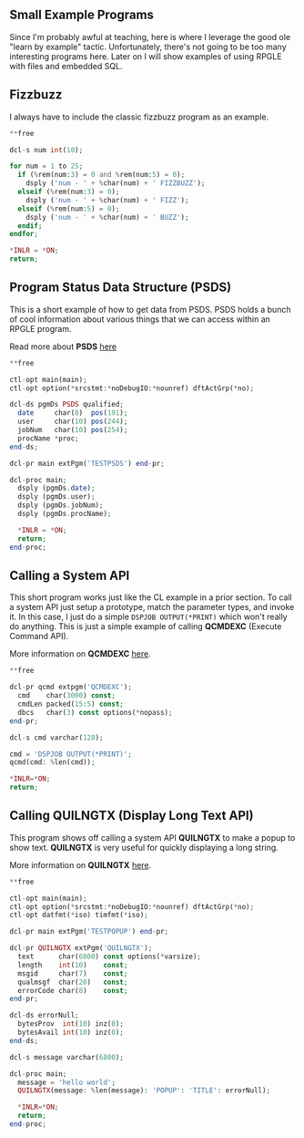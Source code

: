 ## Small Example Programs

Since I'm probably awful at teaching, here is where I leverage the good ole "learn by example" tactic.
Unfortunately, there's not going to be too many interesting programs here.
Later on I will show examples of using RPGLE with files and embedded SQL.



## Fizzbuzz
I always have to include the classic fizzbuzz program as an example.

```php
**free

dcl-s num int(10);

for num = 1 to 25;
  if (%rem(num:3) = 0 and %rem(num:5) = 0);
    dsply ('num - ' + %char(num) + ' FIZZBUZZ');
  elseif (%rem(num:3) = 0);
    dsply ('num - ' + %char(num) + ' FIZZ');
  elseif (%rem(num:5) = 0);
    dsply ('num - ' + %char(num) + ' BUZZ');
  endif;
endfor;

*INLR = *ON;
return;
```


## Program Status Data Structure (PSDS)
This is a short example of how to get data from PSDS. PSDS holds a bunch of cool information about various things that we can access within an RPGLE program.

Read more about **PSDS** [here](https://www.ibm.com/support/knowledgecenter/ssw_ibm_i_73/rzasd/psdsdt9.htm)

```php
**free

ctl-opt main(main);
ctl-opt option(*srcstmt:*noDebugIO:*nounref) dftActGrp(*no);

dcl-ds pgmDs PSDS qualified;
  date     char(8)  pos(191);
  user     char(10) pos(244);
  jobNum   char(10) pos(254);
  procName *proc;
end-ds;

dcl-pr main extPgm('TESTPSDS') end-pr;

dcl-proc main;
  dsply (pgmDs.date);
  dsply (pgmDs.user);
  dsply (pgmDs.jobNum);
  dsply (pgmDs.procName);

  *INLR = *ON;
  return;
end-proc;
```


## Calling a System API
This short program works just like the CL example in a prior section. To call a system API just setup a prototype, match the parameter types, and invoke it.
In this case, I just do a simple ```DSPJOB OUTPUT(*PRINT)``` which won't really do anything. This is just a simple example of calling **QCMDEXC** (Execute Command API).

More information on **QCMDEXC** [here](https://www.ibm.com/support/knowledgecenter/en/ssw_ibm_i_71/apis/qcmdexc.htm).


```php
**free

dcl-pr qcmd extpgm('QCMDEXC');
  cmd    char(3000) const;
  cmdLen packed(15:5) const;
  dbcs   char(3) const options(*nopass);
end-pr;

dcl-s cmd varchar(128);

cmd = 'DSPJOB OUTPUT(*PRINT)';
qcmd(cmd: %len(cmd));

*INLR=*ON;
return;
```


## Calling QUILNGTX (Display Long Text API)
This program shows off calling a system API **QUILNGTX** to make a popup to show text.
**QUILNGTX** is very useful for quickly displaying a long string.

More information on **QUILNGTX** [here](https://www.ibm.com/support/knowledgecenter/ssw_ibm_i_73/apis/quilngtx.htm).

```php
**free

ctl-opt main(main);
ctl-opt option(*srcstmt:*noDebugIO:*nounref) dftActGrp(*no);
ctl-opt datfmt(*iso) timfmt(*iso);

dcl-pr main extPgm('TESTPOPUP') end-pr;

dcl-pr QUILNGTX extPgm('QUILNGTX');
  text      char(6800) const options(*varsize);
  length    int(10)    const;
  msgid     char(7)    const;
  qualmsgf  char(20)   const;
  errorCode char(8)    const;
end-pr;

dcl-ds errorNull;
  bytesProv  int(10) inz(0);
  bytesAvail int(10) inz(0);
end-ds;

dcl-s message varchar(6800);

dcl-proc main;
  message = 'hello world';
  QUILNGTX(message: %len(message): 'POPUP': 'TITLE': errorNull);

  *INLR=*ON;
  return;
end-proc;
```